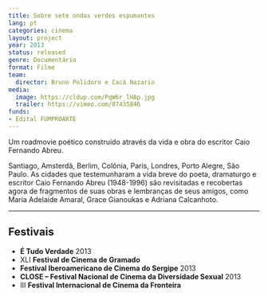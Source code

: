 ```yaml
---
title: Sobre sete ondas verdes espumantes
lang: pt
categories: cinema
layout: project
year: 2013
status: released
genre: Documentário
format: Filme
team:
  director: Bruno Polidoro e Cacá Nazario
media:
  image: https://cldup.com/PqW6r_lHAp.jpg
  trailer: https://vimeo.com/87435846
funds:
- Edital FUMPROARTE
---
```


Um roadmovie poético construído através da vida e obra do escritor Caio Fernando Abreu.

Santiago, Amsterdã, Berlim, Colônia, Paris, Londres, Porto Alegre, São Paulo. As
cidades que testemunharam a vida breve do poeta, dramaturgo e escritor Caio
Fernando Abreu (1948-1996) são revisitadas e recobertas agora de fragmentos
de suas obras e lembranças de seus amigos, como Maria Adelaide Amaral, Grace
Gianoukas e Adriana Calcanhoto.

---

## Festivais

* **É Tudo Verdade** 2013
* XLI **Festival de Cinema de Gramado**
* **Festival Iberoamericano de Cinema do Sergipe** 2013
* **CLOSE – Festival Nacional de Cinema da Diversidade Sexual** 2013
* III **Festival Internacional de Cinema da Fronteira**
